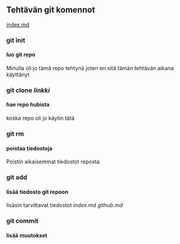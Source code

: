 ## Tehtävän git komennot

[index.md](./index.md)

### git init
#### luo git repo
Minulla oli jo tämä repo tehtynä joten en sitä tämän tehtävän aikana käyttänyt

### git clone _linkki_
#### hae repo hubista
koska repo oli jo käytin tätä

### git rm 
#### poistaa tiedostoja
Poistin aikaisemmat tiedostot reposta

### git add
#### lisää tiedosto git repoon
lisäsin tarvittavat tiedostot _index.md_ _github.md_

### git commit
#### lisää muutokset

